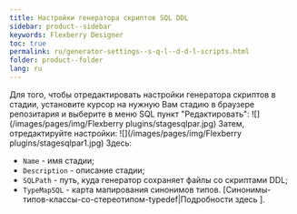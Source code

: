 ```yaml
---
title: Настройки генератора скриптов SQL DDL 
sidebar: product--sidebar
keywords: Flexberry Designer
toc: true
permalink: ru/generator-settings--s-q-l--d-d-l-scripts.html
folder: product--folder
lang: ru
---
```


Для того, чтобы отредактировать настройки генератора скриптов в стадии, установите курсор на нужную Вам стадию в браузере репозитария и выберите в меню SQL пункт "Редактировать":
![](/images/pages/img/Flexberry plugins/stagesqlpar.jpg)
Затем, отредактируйте настройки:
![](/images/pages/img/Flexberry plugins/stagesqlpar1.jpg)
Здесь:

* `Name` - имя стадии; 
* `Description` - описание стадии; 
* `SQLPath` - путь, куда генератор сохраняет файлы со скриптами DDL; 
* `TypeMapSQL` - карта мапирования синонимов типов. [Синонимы-типов-классы-со-стереотипом-typedef|Подробности здесь ]. 
 

